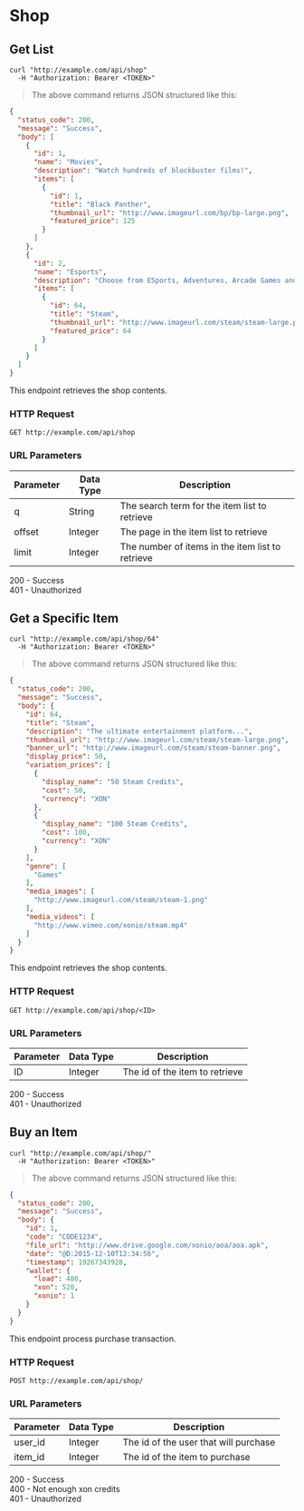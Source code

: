 # Shop

## Get List

```shell
curl "http://example.com/api/shop"
  -H "Authorization: Bearer <TOKEN>"
```

> The above command returns JSON structured like this:

```json
{
  "status_code": 200,
  "message": "Success",
  "body": [
    {
      "id": 1,
      "name": "Movies",
      "description": "Watch hundreds of blockbuster films!",
      "items": [
        {
          "id": 1,
          "title": "Black Panther",
          "thumbnail_url": "http://www.imageurl.com/bp/bp-large.png",
          "featured_price": 125
        }
      ]
    },
    {
      "id": 2,
      "name": "Esports",
      "description": "Choose from ESports, Adventures, Arcade Games and More!",
      "items": [
        {
          "id": 64,
          "title": "Steam",
          "thumbnail_url": "http://www.imageurl.com/steam/steam-large.png",
          "featured_price": 64
        }
      ]
    }
  ]
}
```

This endpoint retrieves the shop contents.

### HTTP Request

`GET http://example.com/api/shop`

### URL Parameters

Parameter | Data Type | Description
--------- | ----------|--------------
q         | String    | The search term for the item list to retrieve
offset    | Integer   | The page in the item list to retrieve
limit     | Integer   | The number of items in the item list to retrieve

<aside class="success">
200 - Success
</aside>
<aside class="warning">
401 - Unauthorized
</aside>

## Get a Specific Item

```shell
curl "http://example.com/api/shop/64"
  -H "Authorization: Bearer <TOKEN>"
```

> The above command returns JSON structured like this:

```json
{
  "status_code": 200,
  "message": "Success",
  "body": {
    "id": 64,
    "title": "Steam",
    "description": "The ultimate entertainment platform...",
    "thumbnail_url": "http://www.imageurl.com/steam/steam-large.png",
    "banner_url": "http://www.imageurl.com/steam/steam-banner.png",
    "display_price": 50,
    "variation_prices": [
      {
        "display_name": "50 Steam Credits",
        "cost": 50,
        "currency": "XON"
      },
      {
        "display_name": "100 Steam Credits",
        "cost": 100,
        "currency": "XON"
      }
    ],
    "genre": [
      "Games"
    ],
    "media_images": [
      "http://www.imageurl.com/steam/steam-1.png"
    ],
    "media_videos": [
      "http://www.vimeo.com/xonio/steam.mp4"
    ]
  }
}
```

This endpoint retrieves the shop contents.

### HTTP Request

`GET http://example.com/api/shop/<ID>`

### URL Parameters

Parameter | Data Type | Description
--------- | ----------|--------------
ID        | Integer   | The id of the item to retrieve

<aside class="success">
200 - Success
</aside>
<aside class="warning">
401 - Unauthorized
</aside>

## Buy an Item

```shell
curl "http://example.com/api/shop/"
  -H "Authorization: Bearer <TOKEN>"
```

> The above command returns JSON structured like this:

```json
{
  "status_code": 200,
  "message": "Success",
  "body": {
    "id": 1,
    "code": "CODE1234",
    "file_url": "http://www.drive.google.com/xonio/aoa/aoa.apk",
    "date": "@D:2015-12-10T12:34:56",
    "timestamp": 19267343928,
    "wallet": {
      "load": 480,
      "xon": 520,
      "xonio": 1
    }
  }
}
```

This endpoint process purchase transaction.

### HTTP Request

`POST http://example.com/api/shop/`

### URL Parameters

Parameter | Data Type | Description
--------- | ----------|--------------
user_id   | Integer   | The id of the user that will purchase
item_id   | Integer   | The id of the item to purchase

<aside class="success">
200 - Success
</aside>
<aside class="warning">
400 - Not enough xon credits
</aside>
<aside class="warning">
401 - Unauthorized
</aside>